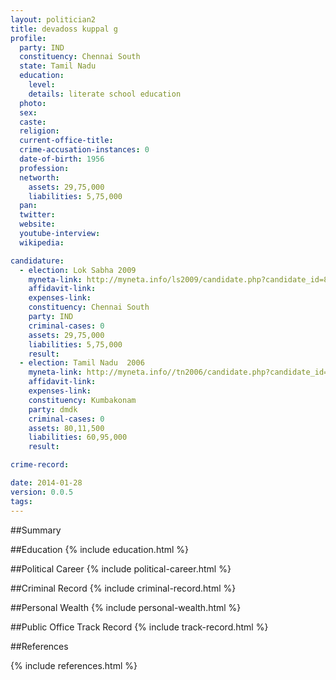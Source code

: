 ```yaml
---
layout: politician2
title: devadoss kuppal g
profile: 
  party: IND
  constituency: Chennai South
  state: Tamil Nadu
  education: 
    level: 
    details: literate school education
  photo: 
  sex: 
  caste: 
  religion: 
  current-office-title: 
  crime-accusation-instances: 0
  date-of-birth: 1956
  profession: 
  networth: 
    assets: 29,75,000
    liabilities: 5,75,000
  pan: 
  twitter: 
  website: 
  youtube-interview: 
  wikipedia: 

candidature: 
  - election: Lok Sabha 2009
    myneta-link: http://myneta.info/ls2009/candidate.php?candidate_id=8797
    affidavit-link: 
    expenses-link: 
    constituency: Chennai South 
    party: IND
    criminal-cases: 0
    assets: 29,75,000
    liabilities: 5,75,000
    result:  
  - election: Tamil Nadu  2006
    myneta-link: http://myneta.info//tn2006/candidate.php?candidate_id=994
    affidavit-link: 
    expenses-link: 
    constituency: Kumbakonam 
    party: dmdk
    criminal-cases: 0
    assets: 80,11,500
    liabilities: 60,95,000
    result:  

crime-record: 

date: 2014-01-28
version: 0.0.5
tags: 
---
```

##Summary


##Education
{% include education.html %}


##Political Career
{% include political-career.html %}


##Criminal Record
{% include criminal-record.html %}


##Personal Wealth
{% include personal-wealth.html %}


##Public Office Track Record
{% include track-record.html %}


##References


{% include references.html %}